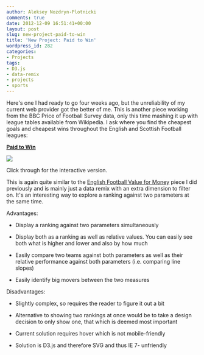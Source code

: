 ```yaml
---
author: Aleksey Nozdryn-Plotnicki
comments: true
date: 2012-12-09 16:51:41+00:00
layout: post
slug: new-project-paid-to-win
title: 'New Project: Paid to Win'
wordpress_id: 282
categories:
- Projects
tags:
- D3.js
- data-remix
- projects
- sports
---
```


Here's one I had ready to go four weeks ago, but the unreliability of my current web provider got the better of me. This is another piece working from the BBC Price of Football Survey data, only this time mashing it up with league tables available from Wikipedia. I ask where you find the cheapest goals and cheapest wins throughout the English and Scottish Football leagues:  

  

[**Paid to Win**](http://alekseynp.github.io/portfolio/paid-to-win.html)  

[![](http://alekseynp.github.io/wp-content/uploads/2012/12/paidtowin.png)](http://alekseynp.github.io/portfolio/paid-to-win.html)  

  

Click through for the interactive version.  

  

This is again quite similar to the [English Football Value for Money](http://alekseynp.github.io/portfolio/english-football-tickets-value-for-money.html) piece I did previously and is mainly just a data remix with an extra dimension to filter on. It's an interesting way to explore a ranking against two parameters at the same time.  

  

Advantages:



	
  * Display a ranking against two parameters simultaneously

	
  * Display both as a ranking as well as relative values. You can easily see both what is higher and lower and also by how much

	
  * Easily compare two teams against both parameters as well as their relative performance against both parameters (i.e. comparing line slopes)

	
  * Easily identify big movers between the two measures


Disadvantages:

	
  * Slightly complex, so requires the reader to figure it out a bit

	
  * Alternative to showing two rankings at once would be to take a design decision to only show one, that which is deemed most important

	
  * Current solution requires hover which is not mobile-friendly

	
  * Solution is D3.js and therefore SVG and thus IE 7- unfriendly


